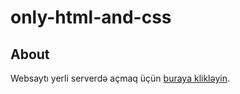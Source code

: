 # only-html-and-css
## About
Websaytı yerli serverdə açmaq üçün [buraya klikləyin](http://127.0.0.1:5500/index.html).
